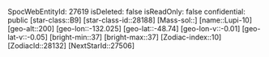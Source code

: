 ﻿---
location: [-48.74,-132.025,200]
type: Station
tags:
- astro/Star

---
SpocWebEntityId: 27619
isDeleted: false
isReadOnly: false
confidential: public
[star-class::B9]
[star-class-id::28188]
[Mass-sol::]
[name::Lupi-10]
[geo-alt::200]
[geo-lon::-132.025]
[geo-lat::-48.74]
[geo-lon-v::-0.01]
[geo-lat-v::-0.05]
[bright-min::37]
[bright-max::37]
[Zodiac-index::10]
[ZodiacId::28132]
[NextStarId::27506]

